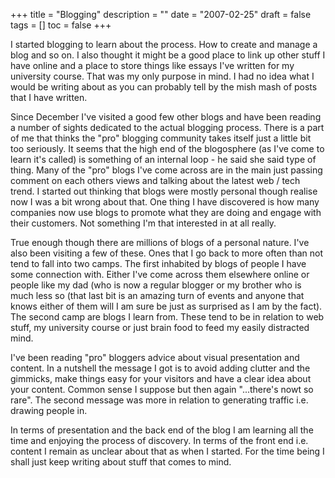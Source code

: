 +++
title = "Blogging"
description = ""
date = "2007-02-25"
draft = false
tags = []
toc = false
+++

I started blogging to learn about the process. How to create and manage a blog and so on. I also thought it might be a good place to link up other stuff I have online and a place to store things like essays I've written for my university course. That was my only purpose in mind. I had no idea what I would be writing about as you can probably tell by the mish mash of posts that I have written.

Since December I've visited a good few other blogs and have been reading a number of sights dedicated to the actual blogging process. There is a part of me that thinks the "pro" blogging community takes itself just a little bit too seriously. It seems that the high end of the blogosphere (as I've come to learn it's called) is something of an internal loop - he said she said type of thing. Many of the "pro" blogs I've come across are in the main just passing comment on each others views and talking about the latest web / tech trend. I started out thinking that blogs were mostly personal though realise now I was a bit wrong about that. One thing I have discovered is how many companies now use blogs to promote what they are doing and engage with their customers. Not something I'm that interested in at all really.

True enough though there are millions of blogs of a personal nature. I've also been visiting a few of these. Ones that I go back to more often than not tend to fall into two camps. The first inhabited by blogs of people I have some connection with. Either I've come across them elsewhere online or people like my dad (who is now a regular blogger or my brother who is much less so (that last bit is an amazing turn of events and anyone that knows either of them will I am sure be just as surprised as I am by the fact). The second camp are blogs I learn from. These tend to be in relation to web stuff, my university course or just brain food to feed my easily distracted mind.

I've been reading "pro" bloggers advice about visual presentation and content. In a nutshell the message I got is to avoid adding clutter and the gimmicks, make things easy for your visitors and have a clear idea about your content. Common sense I suppose but then again "...there's nowt so rare". The second message was more in relation to generating traffic i.e. drawing people in.

In terms of presentation and the back end of the blog I am learning all the time and enjoying the process of discovery. In terms of the front end i.e. content I remain as unclear about that as when I started. For the time being I shall just keep writing about stuff that comes to mind.